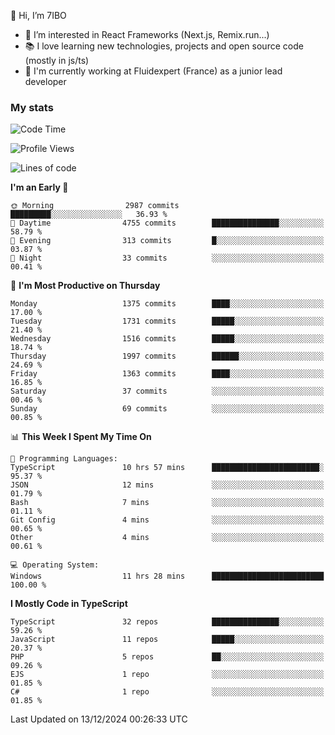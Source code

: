 👋 Hi, I’m 7IBO

- 👀 I’m interested in React Frameworks (Next.js, Remix.run...)
- 📚 I love learning new technologies, projects and open source code (mostly in js/ts)
- 💼 I'm currently working at Fluidexpert (France) as a junior lead developer

### My stats
<!--START_SECTION:waka-->
![Code Time](http://img.shields.io/badge/Code%20Time-880%20hrs%2055%20mins-blue)

![Profile Views](http://img.shields.io/badge/Profile%20Views-0-blue)

![Lines of code](https://img.shields.io/badge/From%20Hello%20World%20I%27ve%20Written-8.3%20million%20lines%20of%20code-blue)

**I'm an Early 🐤** 

```text
🌞 Morning                2987 commits        █████████░░░░░░░░░░░░░░░░   36.93 % 
🌆 Daytime                4755 commits        ███████████████░░░░░░░░░░   58.79 % 
🌃 Evening                313 commits         █░░░░░░░░░░░░░░░░░░░░░░░░   03.87 % 
🌙 Night                  33 commits          ░░░░░░░░░░░░░░░░░░░░░░░░░   00.41 % 
```
📅 **I'm Most Productive on Thursday** 

```text
Monday                   1375 commits        ████░░░░░░░░░░░░░░░░░░░░░   17.00 % 
Tuesday                  1731 commits        █████░░░░░░░░░░░░░░░░░░░░   21.40 % 
Wednesday                1516 commits        █████░░░░░░░░░░░░░░░░░░░░   18.74 % 
Thursday                 1997 commits        ██████░░░░░░░░░░░░░░░░░░░   24.69 % 
Friday                   1363 commits        ████░░░░░░░░░░░░░░░░░░░░░   16.85 % 
Saturday                 37 commits          ░░░░░░░░░░░░░░░░░░░░░░░░░   00.46 % 
Sunday                   69 commits          ░░░░░░░░░░░░░░░░░░░░░░░░░   00.85 % 
```


📊 **This Week I Spent My Time On** 

```text
💬 Programming Languages: 
TypeScript               10 hrs 57 mins      ████████████████████████░   95.37 % 
JSON                     12 mins             ░░░░░░░░░░░░░░░░░░░░░░░░░   01.79 % 
Bash                     7 mins              ░░░░░░░░░░░░░░░░░░░░░░░░░   01.11 % 
Git Config               4 mins              ░░░░░░░░░░░░░░░░░░░░░░░░░   00.65 % 
Other                    4 mins              ░░░░░░░░░░░░░░░░░░░░░░░░░   00.61 % 

💻 Operating System: 
Windows                  11 hrs 28 mins      █████████████████████████   100.00 % 
```

**I Mostly Code in TypeScript** 

```text
TypeScript               32 repos            ███████████████░░░░░░░░░░   59.26 % 
JavaScript               11 repos            █████░░░░░░░░░░░░░░░░░░░░   20.37 % 
PHP                      5 repos             ██░░░░░░░░░░░░░░░░░░░░░░░   09.26 % 
EJS                      1 repo              ░░░░░░░░░░░░░░░░░░░░░░░░░   01.85 % 
C#                       1 repo              ░░░░░░░░░░░░░░░░░░░░░░░░░   01.85 % 
```




 Last Updated on 13/12/2024 00:26:33 UTC
<!--END_SECTION:waka-->
